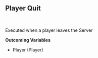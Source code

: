 ## Player Quit
<br>

Executed when a player leaves the Server
<br>

**Outcoming Variables**
<br>
- Player (Player)
